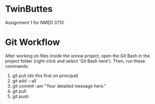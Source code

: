 # TwinButtes
Assignment 1 for NMED 3710.

# Git Workflow
After working on files inside the unreal project, open the Git Bash in the project folder (right-click and select 'Git Bash here').
Then, run these commands:
1. git pull (do this first on principal)
2. git add --all
3. git commit -am "Your detailed message here."
4. git pull
5. git push
